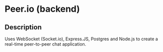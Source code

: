 # Peer.io (backend)

## Description
Uses WebSocket (Socket.io), Express.JS, Postgres and Node.js to create a real-time peer-to-peer chat application.
